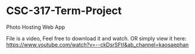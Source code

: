 # CSC-317-Term-Project
Photo Hosting Web App

File is a video, Feel free to download it and watch. 
OR simply view it here: https://www.youtube.com/watch?v=--ckDsrSFtI&ab_channel=kaosaephan

